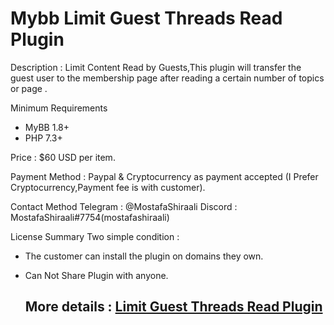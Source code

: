 # Mybb Limit Guest Threads Read Plugin

Description : Limit Content Read by Guests,This plugin will transfer the guest user to the membership page after reading a certain number of topics or page .

Minimum Requirements
   * MyBB 1.8+
   * PHP 7.3+
 

Price : $60 USD per item.

Payment Method : Paypal  & Cryptocurrency as payment accepted (I Prefer Cryptocurrency,Payment fee is with customer).

Contact Method
Telegram : @MostafaShiraali
Discord : MostafaShiraali#7754(mostafashiraali)

License Summary
Two simple condition :
- The customer can install the plugin on domains they own.
- Can Not Share Plugin with anyone.


   ## More details : [Limit Guest Threads Read Plugin](https://community.mybb.com/thread-237726.html)

